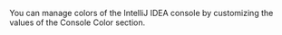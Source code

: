 You can manage colors of the IntelliJ IDEA console by customizing the values of the Console Color section.
